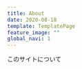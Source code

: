 ```yaml
---
title: About
date: 2020-08-18
template: TemplatePage
feature_image: ""
global_navi: 1
---
```

このサイトについて
